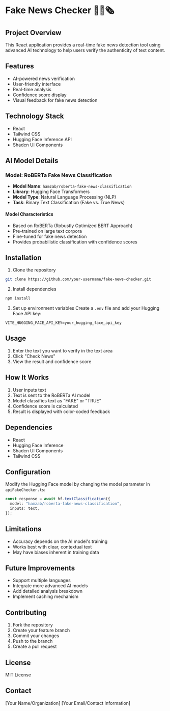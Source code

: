 # Fake News Checker 🕵️‍♀️🗞️

## Project Overview

This React application provides a real-time fake news detection tool using advanced AI technology to help users verify the authenticity of text content.

## Features

- AI-powered news verification
- User-friendly interface
- Real-time analysis
- Confidence score display
- Visual feedback for fake news detection

## Technology Stack

- React
- Tailwind CSS
- Hugging Face Inference API
- Shadcn UI Components

## AI Model Details

### Model: RoBERTa Fake News Classification

- **Model Name**: `hamzab/roberta-fake-news-classification`
- **Library**: Hugging Face Transformers
- **Model Type**: Natural Language Processing (NLP)
- **Task**: Binary Text Classification (Fake vs. True News)

#### Model Characteristics
- Based on RoBERTa (Robustly Optimized BERT Approach)
- Pre-trained on large text corpora
- Fine-tuned for fake news detection
- Provides probabilistic classification with confidence scores

## Installation

1. Clone the repository
```bash
git clone https://github.com/your-username/fake-news-checker.git
```

2. Install dependencies
```bash
npm install
```

3. Set up environment variables
Create a `.env` file and add your Hugging Face API key:
```
VITE_HUGGING_FACE_API_KEY=your_hugging_face_api_key
```

## Usage

1. Enter the text you want to verify in the text area
2. Click "Check News"
3. View the result and confidence score

## How It Works

1. User inputs text
2. Text is sent to the RoBERTa AI model
3. Model classifies text as "FAKE" or "TRUE"
4. Confidence score is calculated
5. Result is displayed with color-coded feedback

## Dependencies

- React
- Hugging Face Inference
- Shadcn UI Components
- Tailwind CSS

## Configuration

Modify the Hugging Face model by changing the model parameter in `apiFakeChecker.ts`:
```typescript
const response = await hf.textClassification({
  model: "hamzab/roberta-fake-news-classification",
  inputs: text,
});
```

## Limitations

- Accuracy depends on the AI model's training
- Works best with clear, contextual text
- May have biases inherent in training data

## Future Improvements

- Support multiple languages
- Integrate more advanced AI models
- Add detailed analysis breakdown
- Implement caching mechanism

## Contributing

1. Fork the repository
2. Create your feature branch
3. Commit your changes
4. Push to the branch
5. Create a pull request

## License

MIT License

## Contact

[Your Name/Organization]
[Your Email/Contact Information]
